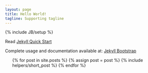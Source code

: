 ```yaml
---
layout: page
title: Hello World!
tagline: Supporting tagline
---
```

{% include JB/setup %}

Read [Jekyll Quick Start](http://jekyllbootstrap.com/usage/jekyll-quick-start.html)

Complete usage and documentation available at: [Jekyll Bootstrap](http://jekyllbootstrap.com)

<ul class="posts">
  {% for post in site.posts %}
    {% assign post = post %}
    {% include helpers/short_post %}
    <!-- <li><span>{{ post.date | date_to_string }}</span> &raquo; <a href="{{ BASE_PATH }}{{ post.url }}">{{ post.title }}</a></li> -->
  {% endfor %}
</ul>